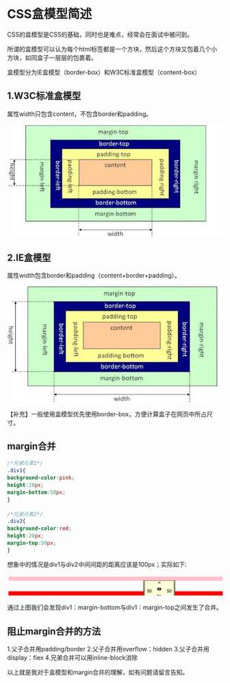 # CSS盒模型简述

CSS的盒模型是CSS的基础，同时也是难点，经常会在面试中被问到。

所谓的盒模型可以认为每个html标签都是一个方块，然后这个方块又包着几个小方块，如同盒子一层层的包裹着。

盒模型分为IE盒模型（border-box）和W3C标准盒模型（content-box）

## 1.W3C标准盒模型

属性width只包含content，不包含border和padding。

![W3C标准盒模型](./W3C标准盒模型.png)

## 2.IE盒模型

属性width包含border和padding（content+border+padding）。

![IE盒模型](./IE盒模型.png)

【补充】一般使用盒模型优先使用border-box，方便计算盒子在网页中所占尺寸。

## margin合并

```CSS
/*兄弟元素1*/
.div1{
background-color:pink;
height:20px;
margin-bottom:50px;
}

/*兄弟元素2*/
.div2{
background-color:red;
height:20px;
margin-top:50px;
}
```
想象中的情况是div1与div2中间间距的距离应该是100px；实际如下:

![间距](./间距.png)

通过上图我们会发现div1：margin-bottom与div1：margin-top之间发生了合并。

## 阻止margin合并的方法

1.父子合并用padding/border
2.父子合并用overflow：hidden
3.父子合并用display：fiex
4.兄弟合并可以用inline-block消除

以上就是我对于盒模型和margin合并的理解，如有问题请留言告知。


